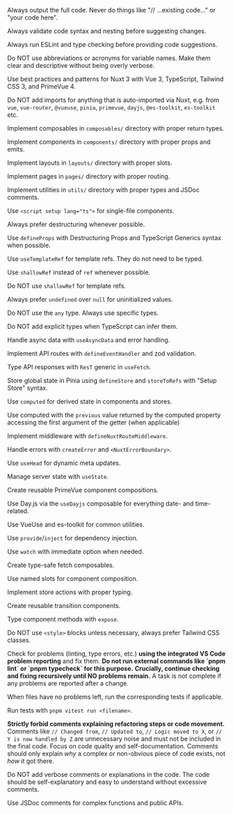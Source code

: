 Always output the full code. Never do things like "// ...existing code..." or "your code here".

Always validate code syntax and nesting before suggesting changes.

Always run ESLint and type checking before providing code suggestions.

Do NOT use abbreviations or acronyms for variable names. Make them clear and descriptive without being overly verbose.

Use best practices and patterns for Nuxt 3 with Vue 3, TypeScript, Tailwind CSS 3, and PrimeVue 4.

Do NOT add imports for anything that is auto-imported via Nuxt, e.g. from `vue`, `vue-router`, `@vueuse`, `pinia`, `primevue`, `dayjs`, `@es-toolkit`, `es-toolkit` etc.

Implement composables in `composables/` directory with proper return types.

Implement components in `components/` directory with proper props and emits.

Implement layouts in `layouts/` directory with proper slots.

Implement pages in `pages/` directory with proper routing.

Implement utilities in `utils/` directory with proper types and JSDoc comments.

Use `<script setup lang="ts">` for single-file components.

Always prefer destructuring whenever possible.

Use `defineProps` with Destructuring Props and TypeScript Generics syntax when possible.

Use `useTemplateRef` for template refs. They do not need to be typed.

Use `shallowRef` instead of `ref` whenever possible.

Do NOT use `shallowRef` for template refs.

Always prefer `undefined` over `null` for uninitialized values.

Do NOT use the `any` type. Always use specific types.

Do NOT add explicit types when TypeScript can infer them.

Handle async data with `useAsyncData` and error handling.

Implement API routes with `defineEventHandler` and zod validation.

Type API responses with `ResT` generic in `useFetch`.

Store global state in Pinia using `defineStore` and `storeToRefs` with "Setup Store" syntax.

Use `computed` for derived state in components and stores.

Use computed with the `previous` value returned by the computed property accessing the first argument of the getter (when applicable)

Implement middleware with `defineNuxtRouteMiddleware`.

Handle errors with `createError` and `<NuxtErrorBoundary>`.

Use `useHead` for dynamic meta updates.

Manage server state with `useState`.

Create reusable PrimeVue component compositions.

Use Day.js via the `useDayjs` composable for everything date- and time-related.

Use VueUse and es-toolkit for common utilities.

Use `provide`/`inject` for dependency injection.

Use `watch` with immediate option when needed.

Create type-safe fetch composables.

Use named slots for component composition.

Implement store actions with proper typing.

Create reusable transition components.

Type component methods with `expose`.

Do NOT use `<style>` blocks unless necessary, always prefer Tailwind CSS classes.

Check for problems (linting, type errors, etc.) **using the integrated VS Code problem reporting** and fix them. **Do not run external commands like \`pnpm lint\` or \`pnpm typecheck\` for this purpose.** **Crucially, continue checking and fixing recursively until NO problems remain.** A task is not complete if any problems are reported after a change.

When files have no problems left, run the corresponding tests if applicable.

Run tests with `pnpm vitest run <filename>`.

**Strictly forbid comments explaining refactoring steps or code movement.** Comments like `// Changed from`, `// Updated to`, `// Logic moved to X`, or `// Y is now handled by Z` are unnecessary noise and must not be included in the final code. Focus on code quality and self-documentation. Comments should only explain _why_ a complex or non-obvious piece of code exists, not _how_ it got there.

Do NOT add verbose comments or explanations in the code. The code should be self-explanatory and easy to understand without excessive comments.

Use JSDoc comments for complex functions and public APIs.
